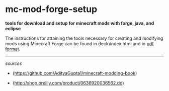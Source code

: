 # mc-mod-forge-setup  

**tools for download and setup for minecraft mods with forge, java, and eclipse**  

The instructions for attaining the tools necessary for creating and modifying mods using Minecraft Forge can be found in deck\index.html and in [pdf format](https://github.com/joetechem/minecraft-with-modding-camp/blob/master/lessons_and_materials/mc_modding_setup_slides.pdf).  

***  

*sources*  

* (https://github.com/AdityaGupta1/minecraft-modding-book)

* (http://shop.oreilly.com/product/0636920036562.do)  
